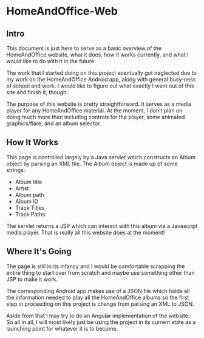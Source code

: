 # HomeAndOffice-Web

## Intro

This document is just here to serve as a basic overview of the HomeAndOffice website, what it does, how it works currently, and what I would like to do with it in the future.

The work that I started doing on this project eventually got neglected due to my work on the HomeAndOffice Android app, along with general busy-ness of school and work. I would like to figure out what exactly I want out of this site and finish it, though.

The purpose of this website is pretty straightforward. It serves as a media player for any HomeAndOffice material. At the moment, I don't plan on doing much more than including controls for the player, some animated graphics/flare, and an album selector.

## How It Works

This page is controlled largely by a Java servlet which constructs an Album object by parsing an XML file. The Album object is made up of some strings:
* Album title
* Artist
* Album path
* Album ID
* Track Titles
* Track Paths

The servlet returns a JSP which can interact with this album via a Javascript media player. That is really all this website does at the moment!

## Where It's Going

The page is still in its infancy and I would be comfortable scrapping the entire thing to start over from scratch and maybe use something other than JSP to make it work. 

The corresponding Android app makes use of a JSON file which holds all the information needed to play all the HomeAndOffice albums so the first step in proceeding on this project is change from parsing an XML to JSON.

Aside from that I may try to do an Angular implementation of the website. So all in all, I will most likely just be using the project in its current state as a launching point for whatever it is to become.
